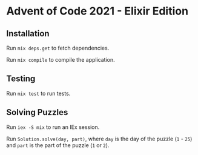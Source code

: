 # Advent of Code 2021 - Elixir Edition

## Installation

Run `mix deps.get` to fetch dependencies.

Run `mix compile` to compile the application.

## Testing

Run `mix test` to run tests.

## Solving Puzzles

Run `iex -S mix` to run an IEx session.

Run `Solution.solve(day, part)`, where `day` is the day of the puzzle (`1` -
`25`) and `part` is the part of the puzzle (`1` or `2`).
